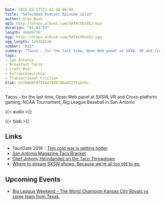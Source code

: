 ```yaml
---
Date: 2016-03-17T22:42:48-06:00
Title: "SATechDad Podcast Episode 12ish"
author: Alan Bush
mp3: http://drops.albush.com/SATechDad12.mp3
duration: "01:03:57"
length: 46049736
ogg: http://drops.albush.com/SATechDad12.ogg
ogg_length: 120358530
number: "012"
summary: "Tacos - for the last time, Open Web panel at SXSW, VR and Cross-platform gaming, NCAA Tournament, Big League Baseball in San Antonio"
tags:
- San Antonio
- Breakfast Tacos
- Craft Beer
- Entrepreneurship
- Transactional Friction
blab: b37b9d9f0f274479907db4952f51bf4c
---
```


Tacos - for the last time, Open Web panel at SXSW, VR and Cross-platform gaming, NCAA Tournament, Big League Baseball in San Antonio

<!--more-->

{{< audio >}}

{{< blab >}}

## Links

- TacoGate 2016 - [This cold war is getting hotter](http://www.mysanantonio.com/news/local/article/Breakfast-taco-war-between-S-A-Austin-heats-up-6858684.php).
- [San Antonio Magazine Taco Bracket](http://www.sanantoniomag.com/Online/March-2016/Taco-Madness/)
- [Chef Johnny Herndandez on the Taco Throwdown](http://www.saflavor.com/johnny-hernandez-on-the-taco-war-and-choosing-sa/)
- [Where to stream SXSW shows. Because we're all too old to go.](http://www.relevantdad.com/2016/03/youre-too-old-for-sxsw/)

## Upcoming Events

* [Big League Weekend - The World Champion Kansas City Royals vs some team from Texas.](http://www.bigleagueweekend.com/)

